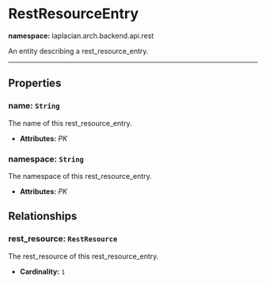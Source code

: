 

# **RestResourceEntry**
**namespace:** laplacian.arch.backend.api.rest

An entity describing a rest_resource_entry.



---

## Properties

### name: `String`
The name of this rest_resource_entry.
- **Attributes:** *PK*

### namespace: `String`
The namespace of this rest_resource_entry.
- **Attributes:** *PK*

## Relationships

### rest_resource: `RestResource`
The rest_resource of this rest_resource_entry.
- **Cardinality:** `1`
